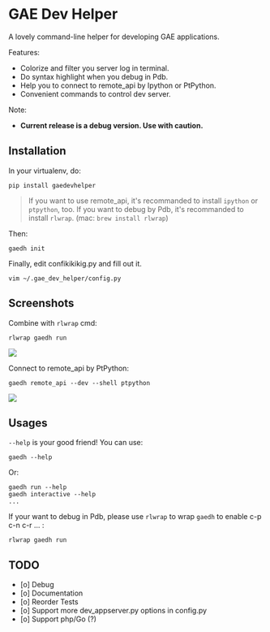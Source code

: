 # GAE Dev Helper

A lovely command-line helper for developing GAE applications.
  
Features:
* Colorize and filter you server log in terminal.
* Do syntax highlight when you debug in Pdb.
* Help you to connect to remote_api by Ipython or PtPython.
* Convenient commands to control dev server. 
  
Note:
* **Current release is a debug version. Use with caution.**
  
## Installation  
  
In your virtualenv, do:
```
pip install gaedevhelper
```

> If you want to use remote_api, it's recommanded to install `ipython` or `ptpython`, too.
> If you want to debug by Pdb, it's recommanded to install `rlwrap`. (mac: `brew install rlwrap`)

Then:

```
gaedh init
```

Finally, edit confikikikig.py and fill out it.
```
vim ~/.gae_dev_helper/config.py
```

## Screenshots

Combine with `rlwrap` cmd:
```
rlwrap gaedh run
```
![](https://dl.dropboxusercontent.com/u/7414946/github/1__rlwrap_gaedh_run__rlwrap_.png)

Connect to remote_api by PtPython:
```
gaedh remote_api --dev --shell ptpython
```
![](https://dl.dropboxusercontent.com/u/7414946/github/1__gaedh_remote_api_--dev_--shell_ptpython__python_.png)
  
  
## Usages

`--help` is your good friend! You can use:

```
gaedh --help
```
Or:
```
gaedh run --help
gaedh interactive --help
...
```

If your want to debug in Pdb, please use `rlwrap` to wrap `gaedh` to enable c-p c-n c-r ... :
```
rlwrap gaedh run
```


## TODO
* [o] Debug
* [o] Documentation
* [o] Reorder Tests
* [o] Support more dev_appserver.py options in config.py
* [o] Support php/Go (?)

